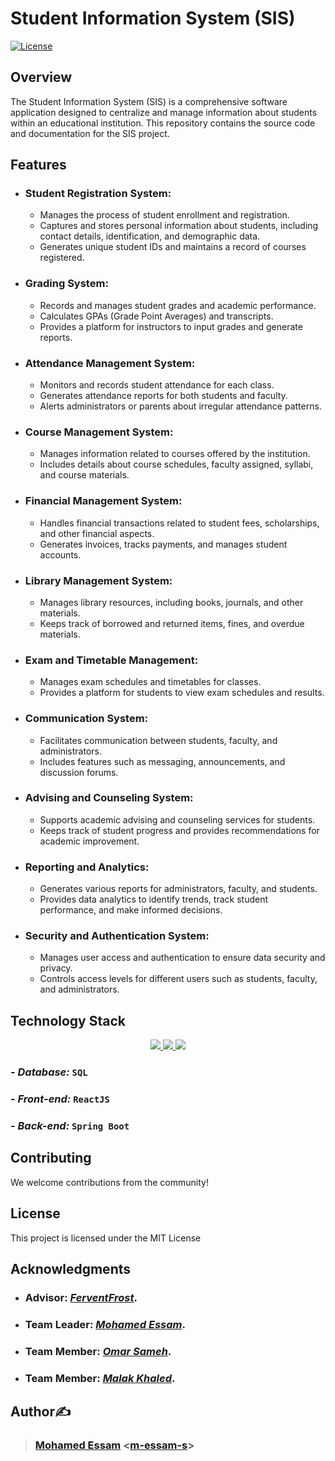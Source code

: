 # Student Information System (SIS)

[![License](https://img.shields.io/badge/license-MIT-blue.svg)](LICENSE)

## Overview

The Student Information System (SIS) is a comprehensive software application designed to centralize and manage information about students within an educational institution. This repository contains the source code and documentation for the SIS project.

## Features

- ### **Student Registration System:**
  - Manages the process of student enrollment and registration.
  - Captures and stores personal information about students, including contact details, identification, and demographic data.
  - Generates unique student IDs and maintains a record of courses registered.

- ### **Grading System:**
  - Records and manages student grades and academic performance.
  - Calculates GPAs (Grade Point Averages) and transcripts.
  - Provides a platform for instructors to input grades and generate reports.

- ### **Attendance Management System:**
  - Monitors and records student attendance for each class.
  - Generates attendance reports for both students and faculty.
  - Alerts administrators or parents about irregular attendance patterns.

- ### **Course Management System:**
  - Manages information related to courses offered by the institution.
  - Includes details about course schedules, faculty assigned, syllabi, and course materials.

- ### **Financial Management System:**
  - Handles financial transactions related to student fees, scholarships, and other financial aspects.
  - Generates invoices, tracks payments, and manages student accounts.

- ### **Library Management System:**
  - Manages library resources, including books, journals, and other materials.
  - Keeps track of borrowed and returned items, fines, and overdue materials.

- ### **Exam and Timetable Management:**
  - Manages exam schedules and timetables for classes.
  - Provides a platform for students to view exam schedules and results.

- ### **Communication System:**
  - Facilitates communication between students, faculty, and administrators.
  - Includes features such as messaging, announcements, and discussion forums.

- ### **Advising and Counseling System:**
  - Supports academic advising and counseling services for students.
  - Keeps track of student progress and provides recommendations for academic improvement.

- ### **Reporting and Analytics:**
  - Generates various reports for administrators, faculty, and students.
  - Provides data analytics to identify trends, track student performance, and make informed decisions.

- ### **Security and Authentication System:**
  - Manages user access and authentication to ensure data security and privacy.
  - Controls access levels for different users such as students, faculty, and administrators.

## Technology Stack

<p align="center">
  <a href="https://skillicons.dev">
    <img src="https://skillicons.dev/icons?i=figma,vscode,git,github" />
    <img src="https://skillicons.dev/icons?i=html,css,js" />
    <img src="https://skillicons.dev/icons?i=react,spring,mysql" />
  </a>
</p>

### - ***Database:*** `SQL`
### - ***Front-end:*** `ReactJS`
### - ***Back-end:*** `Spring Boot`


## Contributing

We welcome contributions from the community!

## License

This project is licensed under the MIT License

## Acknowledgments

- ### Advisor: [***FerventFrost***](https://github.com/FerventFrost). 
- ### Team Leader: [***Mohamed Essam***](https://github.com/m-essam-s). 
- ### Team Member: [***Omar Sameh***](https://github.com/omarsameh01).
- ### Team Member: [***Malak Khaled***](https://github.com/Malak-khaled).

## Author✍️

> ### **[Mohamed Essam](https://twitter.com/m-essam-s)** <[m-essam-s](https://github.com/m-essam-s)>

